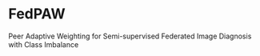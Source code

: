 # FedPAW
Peer Adaptive Weighting for Semi-supervised Federated Image Diagnosis with Class Imbalance
